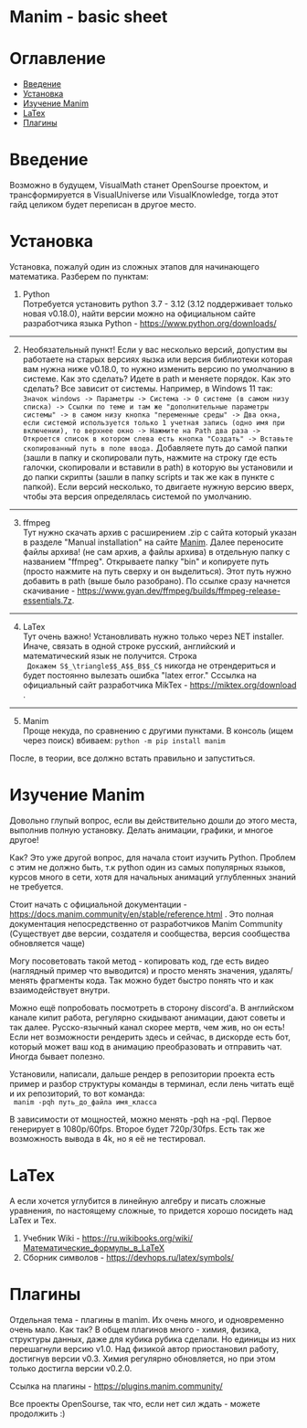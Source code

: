 # Manim - basic sheet

# Оглавление
- [Введение](#введение)
- [Установка](#установка)
- [Изучение Manim](#изучение-manim)
- [LaTex](#latex)
- [Плагины](#плагины)


# Введение

Возможно в будущем, VisualMath станет OpenSourse проектом, и трансформируется в VisualUniverse или VisualKnowledge, тогда этот гайд целиком будет переписан в другое место. 

# Установка

Установка, пожалуй один из сложных этапов для начинающего математика. Разберем по пунктам:

1) Python \
Потребуется установить python 3.7 - 3.12 (3.12 поддерживает только новая v0.18.0), найти версии можно на официальном сайте разработчика языка Python - https://www.python.org/downloads/
---     
2) Необязательный пункт! Если у вас несколько версий, допустим вы работаете на старых версиях яызка или версия библиотеки которая вам нужна ниже v0.18.0, то нужно изменить версию по умолчанию в системе. Как это сделать? Идете в path и меняете порядок. 
Как это сделать? Все зависит от системы. Например, в Windows 11 так:
```Значок windows -> Параметры -> Система -> О системе (в самом низу списка) -> Ссылки по теме и там же "дополнительные параметры системы" -> в самом низу кнопка "переменные среды" -> Два окна, если системой используется только 1 учетная запись (одно имя при включении), то верхнее окно -> Нажмите на Path два раза -> Откроется список в котором слева есть кнопка "Создать" -> Вставьте скопированный путь в поле ввода.```
Добавляете путь до самой папки (зашли в папку и скопировали путь, нажмите на строку где есть галочки, скопировали и вставили в path) в которую вы установили и до папки скрипты (зашли в папку scripts и так же как в пункте с папкой). Если версий несколько, то двигаете нужную версию вверх, чтобы эта версия определялась системой по умолчанию.
---
3) ffmpeg \
Тут нужно скачать архив с расширением .zip с сайта который указан в разделе "Manual installation" на сайте [Manim](https://docs.manim.community/en/stable/installation/windows.html#manual-installation). Далее переносите файлы архива! (не сам архив, а файлы архива) в отдельную папку с названием "ffmpeg". Открываете папку "bin" и копируете путь (просто нажмите на путь сверху и он выделиться). Этот путь нужно добавить в path (выше было разобрано).  По ссылке сразу начнется скачивание - https://www.gyan.dev/ffmpeg/builds/ffmpeg-release-essentials.7z.
---
4) LaTex \
   Тут очень важно! Установливать нужно только через NET installer. Иначе, связать в одной строке русский, английский и математический язык не получится. Строка \
   ``` Докажем S$_\triangle$$_A$$_B$$_C$``` никогда не отрендериться и будет постоянно вылезать ошибка "latex error."
   Сссылка на официальный сайт разработчика MikTex - https://miktex.org/download .
---
5) Manim \
   Проще некуда, по сравнению с другими пунктами. В консоль (ищем через поиск) вбиваем: ```python -m pip install manim ```

После, в теории, все должно встать правильно и запуститься.

# Изучение Manim

Довольно глупый вопрос, если вы действительно дошли до этого места, выполнив полную установку. Делать анимации, графики, и многое другое!

Как? Это уже другой вопрос, для начала стоит изучить Python. Проблем с этим не должно быть, т.к python один из самых популярных языков, курсов много в сети, хотя для начальных анимаций углубленных знаний не требуется.

Стоит начать с официальной документации - https://docs.manim.community/en/stable/reference.html . Это полная документация непосредственно от разработчиков Manim Community (Существует две версии, создателя и сообщества, версия сообщества обновляется чаще)

Могу посоветовать такой метод - копировать код, где есть видео (наглядный пример что выводится) и просто менять значения, удалять/менять фрагменты кода. Так можно будет быстро понять что и как взаимодействует внутри.

Можно ещё попробовать посмотреть в сторону discord'а. В английском канале кипит работа, регулярно скидывают анимации, дают советы и так далее. Русско-язычный канал скорее мертв, чем жив, но он есть!
Если нет возможности рендерить здесь и сейчас, в дискорде есть бот, который может ваш код в анимацию преобразовать и отправить чат. Иногда бывает полезно.

Установили, написали, дальше рендер в репозитории проекта есть пример и разбор структуры команды в терминал, если лень читать ещё и их репозиторий, то вот команда: \
``` manim -pqh путь_до_файла имя_класса```

В зависимости от мощностей, можно менять -pqh на -pql. Первое генерирует в 1080p/60fps. Второе будет 720p/30fps. Есть так же возможность вывода в 4k, но я её не тестировал.

# LaTex

А если хочется углубится в линейную алгебру и писать сложные уравнения, по настоящему сложные, то придется хорошо посидеть над LaTex и Tex. 

1) Учебник Wiki - https://ru.wikibooks.org/wiki/Математические_формулы_в_LaTeX
2) Сборник символов - https://devhops.ru/latex/symbols/



# Плагины

Отдельная тема - плагины в manim. Их очень много, и одновременно очень мало. Как так? В общем плагинов много - химия, физика, структуры данных, даже для кубика рубика сделали. Но единицы из них перешагнули версию v1.0. Над физикой автор приостановил работу, достигнув версии v0.3. Химия регулярно обновляется, но при этом только достигла версии v0.2.0. 

Ссылка на плагины - https://plugins.manim.community/

Все проекты OpenSourse, так что, если нет сил ждать - можете продолжить :)








